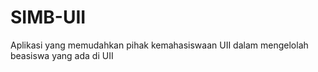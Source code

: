 # SIMB-UII
Aplikasi yang memudahkan pihak kemahasiswaan UII dalam mengelolah beasiswa yang ada di UII
